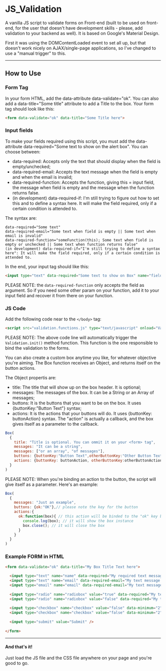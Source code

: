 # JS_Validation
A vanilla JS script to validate forms on Front-end (built to be used on front-end, for the user that doesn't have development skills - please, add validation to your backend as well). It is based on Google's Material Design. 

First it was using the DOMContentLoaded event to set all up, but that doesn't work nicely on AJAX/single-page applications, so I've changed to use a "manual trigger" to this. 

---


## How to Use


### Form Tag

In your form HTML, add the data-attribute data-validate="ok". You can also add a data-title="Some title" attribute to add a Title to the box. 
Your form tag should look like this: 
```html
<form data-validate="ok" data-title="Some Title here">
```

### Input fields 

To make your fields required using this script, you must add the data-attribute data-required="Some text to show on the alert box". You can choose between: 

* data-required: Accepts only the text that should display when the field is empty/unchecked;
* data-required-email: Accepts the text message when the field is empty and when the email is invalid;
* data-required-function: Accepts the function, giving this = input field, the message when field is empty and the message when the function returns false.
* (in development) data-required-if: I'm still trying to figure out how to set this and to define a syntax here. It will make the field required, only if a certain condition is attended to. 

The syntax are:
``` 
data-required="Some text" 
data-required-email="Some text when field is empty || Some text when email is invalid" 
data-required-function="someFunction(this); Some text when field is empty or unchecked || Some text when function returns false"
(in development) data-required-if="I'm still trying to define a syntax here": It will make the field required, only if a certain condition is attended to. 
``` 

In the end, your input tag should like this: 
```html
<input type="text" data-required="Some text to show on Box" name="fieldName" />
```

PLEASE NOTE: the ``` data-required-function ``` only accepts the field as argument. So if you need some other param on your function, add it to your input field and recover it from there on your function. 

### JS Code

Add the following code near to the `</body>` tag: 

```html
<script src="validation.functions.js" type="text/javascript" onload="Validation.init()"></script>
```
PLEASE NOTE: The above code line will automatically trigger the `Validation.init()` method function. This function is the one responsible to bind the validation to the forms.

You can also create a custom box anytime you like, for whatever objective you're aiming. The Box function receives an Object, and returns itself on the button actions. 

The Object propertis are: 
* title: The title that will show up on the box header. It is optional;
* messages: The messages of the box. It can be a String or an Array of messages;
* buttons: It is the buttons that you want to be on the box. It uses {buttonKey:"Button Text"} syntax;
* actions: It is the actions that your buttons will do. It uses {buttonKey: buttonAction} syntax. The "action" is actually a callback, and the box gives itself as a parameter to the callback.


```javascript
Box(
  {
    title: "Title is optional. You can ommit it on your <form> tag",
    messages: "It can be a string",
    messages: ["or an array", "of messages"],
    buttons: {buttonKey:"Button Text",otherButtonKey:"Other Button Text"},
    actions: {buttonKey: buttonAction, otherButtonKey:otherButtonAction}
  }
)
```

PLEASE NOTE: When you're binding an action to the button, the script will give itself as a parameter. Here's an example:

```javascript
Box(
  {
    messages: "Just an example",
    buttons: {ok:"OK"},// please note the key for the button
    actions:{
      ok:function(box){ // this action will be binded to the "ok" key button
        console.log(box); // it will show the box instance
        box.close(); // it will close the box
      }
    }
  }
)
```

### Example FORM in HTML
```html 
<form data-validate="ok" data-title="My Box Title Text here">
  
  <input type="text" name="name" data-required="My required text message for this input here" />
  <input type="text" name="email" data-required-email="My text message when field is empty || My text message when email is invalid" />
  <input type="email" name="email" data-required-email="My text message when field is empty || My text message when email is invalid" />
  
  <input type="radio" name="radiobox" value="true" data-required="My text when this or none of the radios within same name are not checked" />
  <input type="radio" name="radiobox" value="false" data-required="My text when this or none of the radios within same name are not checked" />
  
  <input type="checkbox" name="checkbox" value="false" data-minimum="2" data-required="My text when this or none of the checkboxes within same name are not checked or doesn't match the minimum number of checked inputs" />
  <input type="checkbox" name="checkbox" value="false" data-minimum="2" data-required="My text when this or none of the checkboxes within same name are not checked or doesn't match the minimum number of checked inputs" />
  
  <input type="submit" value="Submit" />
  
</form>
```


---



#### And that's it! 

Just load the JS file and the CSS file anywhere on your page and you're good to go. 
